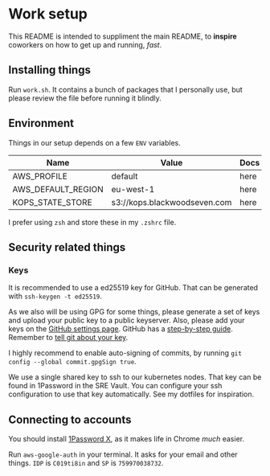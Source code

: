 # Work setup

This README is intended to suppliment the main README, to **inspire** coworkers on how to get up and running, _fast_.

## Installing things

Run `work.sh`. It contains a bunch of packages that I personally use, but please review the file before running it blindly.

## Environment

Things in our setup depends on a few `ENV` variables.

| Name               | Value                        | Docs  |
|--------------------|------------------------------|-------|
| AWS_PROFILE        | default                      | here  |
| AWS_DEFAULT_REGION | eu-west-1                    | here  |
| KOPS_STATE_STORE   | s3://kops.blackwoodseven.com | here  |

I prefer using `zsh` and store these in my `.zshrc` file.

## Security related things

### Keys

It is recommended to use a ed25519 key for GitHub. That can be generated with `ssh-keygen -t ed25519`.

As we also will be using GPG for some things, please generate a set of keys and upload your public key to a public keyserver. Also, please add your keys on the [GitHub settings page](https://github.com/settings/keys). GitHub has a [step-by-step guide](https://help.github.com/en/articles/generating-a-new-gpg-key). Remember to [tell git about your key](https://help.github.com/en/articles/telling-git-about-your-signing-key).

I highly recommend to enable auto-signing of commits, by running `git config --global commit.gpgSign true`.

We use a single shared key to ssh to our kubernetes nodes. That key can be found in 1Password in the SRE Vault. You can configure your ssh configuration to use that key automatically. See my dotfiles for inspiration.

## Connecting to accounts

You should install [1Password X](https://chrome.google.com/webstore/detail/1password-x-%E2%80%93-password-ma/aeblfdkhhhdcdjpifhhbdiojplfjncoa?hl=en), as it makes life in Chrome _much_ easier.

Run `aws-google-auth` in your terminal. It asks for your email and other things. `IDP` is `C019ti8in` and `SP` is `759970038732`.